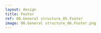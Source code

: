 ```yaml
---
layout: design
title: Footer
ref: 00.General structure_05.Footer
image: 00.General structure_06.Footer.png
---
```

